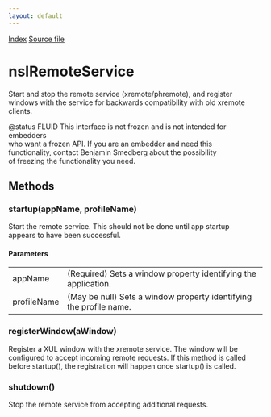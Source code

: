 ```yaml
---
layout: default
---
```

<div id='links'><a href="../index.html">Index</a>
<a href="http://dxr.mozilla.org/mozilla-central/source/toolkit/components/remote/nsIRemoteService.idl">Source file</a>
</div>

# nsIRemoteService #
  
Start and stop the remote service (xremote/phremote), and register  
windows with the service for backwards compatibility with old xremote  
clients.  
  
@status FLUID This interface is not frozen and is not intended for embedders  
              who want a frozen API. If you are an embedder and need this  
              functionality, contact Benjamin Smedberg about the possibility  
              of freezing the functionality you need.  
  

## Methods ##

### startup(appName, profileName) ###
  
Start the remote service. This should not be done until app startup  
appears to have been successful.  
  
  

#### Parameters ####

<table>

<tr>
<td>appName</td>
<td>(Required) Sets a window property identifying the  
                   application.  
</td>
</tr>

<tr>
<td>profileName</td>
<td>(May be null) Sets a window property identifying the  
                   profile name.  
</td>
</tr>

</table>

### registerWindow(aWindow) ###
  
Register a XUL window with the xremote service. The window will be  
configured to accept incoming remote requests. If this method is called  
before startup(), the registration will happen once startup() is called.  
  

### shutdown() ###
  
Stop the remote service from accepting additional requests.  
  
